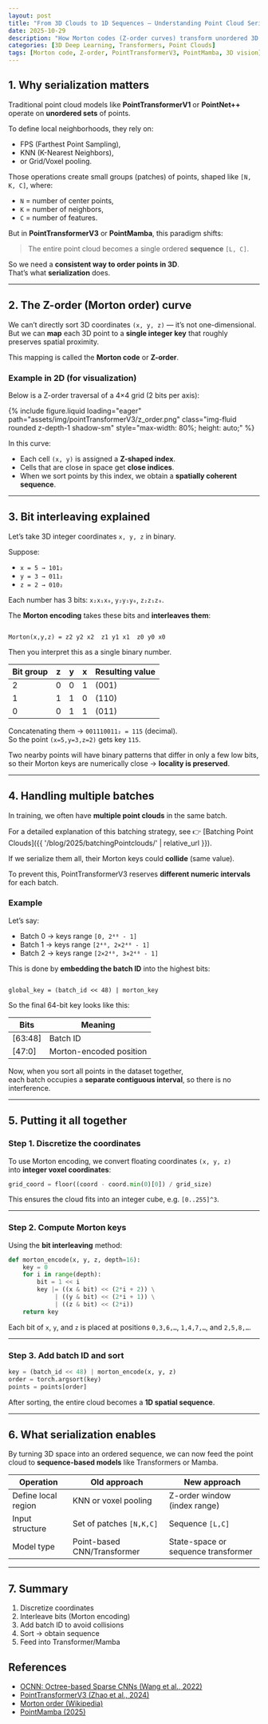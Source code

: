 ```yaml
---
layout: post
title: "From 3D Clouds to 1D Sequences — Understanding Point Cloud Serialization"
date: 2025-10-29
description: "How Morton codes (Z-order curves) transform unordered 3D point clouds into ordered sequences for modern architectures like PointTransformerV3 and PointMamba."
categories: [3D Deep Learning, Transformers, Point Clouds]
tags: [Morton code, Z-order, PointTransformerV3, PointMamba, 3D vision]
---
```


## 1. Why serialization matters

Traditional point cloud models like **PointTransformerV1** or **PointNet++** operate on **unordered sets** of points.

To define local neighborhoods, they rely on:
- FPS (Farthest Point Sampling),
- KNN (K-Nearest Neighbors),
- or Grid/Voxel pooling.

Those operations create small groups (patches) of points, shaped like `[N, K, C]`, where:
- `N` = number of center points,
- `K` = number of neighbors,
- `C` = number of features.

But in **PointTransformerV3** or **PointMamba**, this paradigm shifts:
> The entire point cloud becomes a single ordered **sequence** `[L, C]`.

So we need a **consistent way to order points in 3D**.  
That’s what **serialization** does.

---

## 2. The Z-order (Morton order) curve

We can’t directly sort 3D coordinates `(x, y, z)` — it’s not one-dimensional.  
But we can **map** each 3D point to a **single integer key** that roughly preserves spatial proximity.

This mapping is called the **Morton code** or **Z-order**.

### Example in 2D (for visualization)

Below is a Z-order traversal of a 4×4 grid (2 bits per axis):

{% include figure.liquid loading="eager" path="assets/img/pointTransformerV3/z_order.png" class="img-fluid rounded z-depth-1 shadow-sm" style="max-width: 80%; height: auto;" %} 

In this curve:
- Each cell `(x, y)` is assigned a **Z-shaped index**.
- Cells that are close in space get **close indices**.
- When we sort points by this index, we obtain a **spatially coherent sequence**.

---

## 3. Bit interleaving explained

Let’s take 3D integer coordinates `x, y, z` in binary.

Suppose:
- `x = 5 → 101₂`
- `y = 3 → 011₂`
- `z = 2 → 010₂`

Each number has 3 bits: `x₂x₁x₀`, `y₂y₁y₀`, `z₂z₁z₀`.

The **Morton encoding** takes these bits and **interleaves them**:

```

Morton(x,y,z) = z2 y2 x2  z1 y1 x1  z0 y0 x0

```

Then you interpret this as a single binary number.

| Bit group | z | y | x | Resulting value |
|------------|---|---|---|-----------------|
| 2 | 0 | 0 | 1 | (001) |
| 1 | 1 | 1 | 0 | (110) |
| 0 | 0 | 1 | 1 | (011) |

Concatenating them → `001110011₂ = 115` (decimal).  
So the point `(x=5,y=3,z=2)` gets key `115`.

Two nearby points will have binary patterns that differ in only a few low bits,  
so their Morton keys are numerically close → **locality is preserved**.


---

## 4. Handling multiple batches

In training, we often have **multiple point clouds** in the same batch.  

For a detailed explanation of this batching strategy, see
👉 [Batching Point Clouds]({{ '/blog/2025/batchingPointclouds/' | relative_url }}).

If we serialize them all, their Morton keys could **collide** (same value).

To prevent this, PointTransformerV3 reserves **different numeric intervals** for each batch.

### Example

Let’s say:
- Batch 0 → keys range `[0, 2⁴⁸ - 1]`
- Batch 1 → keys range `[2⁴⁸, 2×2⁴⁸ - 1]`
- Batch 2 → keys range `[2×2⁴⁸, 3×2⁴⁸ - 1]`

This is done by **embedding the batch ID** into the highest bits:

```

global_key = (batch_id << 48) | morton_key

```

So the final 64-bit key looks like this:

| Bits | Meaning |
|------|----------|
| [63:48] | Batch ID |
| [47:0]  | Morton-encoded position |

Now, when you sort all points in the dataset together,  
each batch occupies a **separate contiguous interval**, so there is no interference.

---

## 5. Putting it all together

### Step 1. Discretize the coordinates

To use Morton encoding, we convert floating coordinates `(x, y, z)`  
into **integer voxel coordinates**:

```python
grid_coord = floor((coord - coord.min(0)[0]) / grid_size)
````

This ensures the cloud fits into an integer cube, e.g. `[0..255]^3`.

---

### Step 2. Compute Morton keys

Using the **bit interleaving** method:

```python
def morton_encode(x, y, z, depth=16):
    key = 0
    for i in range(depth):
        bit = 1 << i
        key |= ((x & bit) << (2*i + 2)) \
             | ((y & bit) << (2*i + 1)) \
             | ((z & bit) << (2*i))
    return key
```

Each bit of `x`, `y`, and `z` is placed at positions `0,3,6,…`, `1,4,7,…`, and `2,5,8,…`.

---

### Step 3. Add batch ID and sort

```python
key = (batch_id << 48) | morton_encode(x, y, z)
order = torch.argsort(key)
points = points[order]
```

After sorting, the entire cloud becomes a **1D spatial sequence**.

---

## 6. What serialization enables

By turning 3D space into an ordered sequence,
we can now feed the point cloud to **sequence-based models** like Transformers or Mamba.

| Operation           | Old approach                | New approach                        |
| ------------------- | --------------------------- | ----------------------------------- |
| Define local region | KNN or voxel pooling        | Z-order window (index range)        |
| Input structure     | Set of patches `[N,K,C]`    | Sequence `[L,C]`                    |
| Model type          | Point-based CNN/Transformer | State-space or sequence transformer |

---

## 7. Summary 

1. Discretize coordinates
2. Interleave bits (Morton encoding)
3. Add batch ID to avoid collisions
4. Sort → obtain sequence
5. Feed into Transformer/Mamba


## References

* [OCNN: Octree-based Sparse CNNs (Wang et al., 2022)](https://github.com/microsoft/OCNN)
* [PointTransformerV3 (Zhao et al., 2024)](https://arxiv.org/abs/2408.XXXXX)
* [Morton order (Wikipedia)](https://en.wikipedia.org/wiki/Z-order_curve)
* [PointMamba (2025)](https://arxiv.org/abs/2502.XXXXX)

